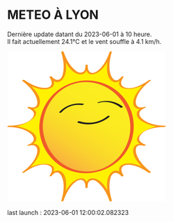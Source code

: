 # METEO À LYON

Dernière update datant du 2023-06-01 à 10 heure.  
Il fait actuellement 24.1°C et le vent souffle à 4.1 km/h.      

![](./.github/sun.png)

last launch : 2023-06-01 12:00:02.082323
